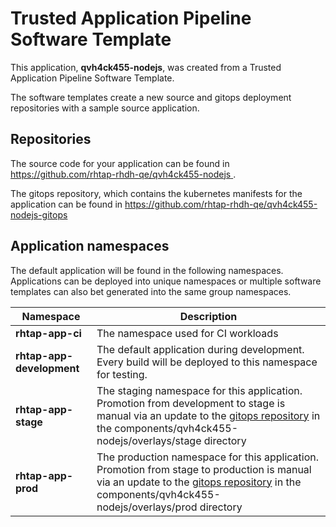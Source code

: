# Trusted Application Pipeline Software Template

This application, **qvh4ck455-nodejs**, was created from a Trusted Application Pipeline Software Template.

The software templates create a new source and gitops deployment repositories with a sample source application. 

## Repositories

The source code for your application can be found in [https://github.com/rhtap-rhdh-qe/qvh4ck455-nodejs ](https://github.com/rhtap-rhdh-qe/qvh4ck455-nodejs ).
 
The gitops repository, which contains the kubernetes manifests for the application can be found in 
[https://github.com/rhtap-rhdh-qe/qvh4ck455-nodejs-gitops ](https://github.com/rhtap-rhdh-qe/qvh4ck455-nodejs-gitops ) 

## Application namespaces 

The default application will be found in the following namespaces. Applications can be deployed into unique namespaces or multiple software templates can also bet generated into the same group namespaces.  

|  Namespace   |  Description   |  
| -------- | -------- |
| **rhtap-app-ci** | The namespace used for CI workloads |
| **rhtap-app-development** | The default application during development. Every build will be deployed to this namespace for testing. |
| **rhtap-app-stage** | The staging namespace for this application. Promotion from development to stage is manual via an update to the [gitops repository](https://github.com/rhtap-rhdh-qe/qvh4ck455-nodejs-gitops ) in the components/qvh4ck455-nodejs/overlays/stage directory |
| **rhtap-app-prod** | The production namespace for this application. Promotion from stage to production is manual via an update to the [gitops repository](https://github.com/rhtap-rhdh-qe/qvh4ck455-nodejs-gitops ) in the components/qvh4ck455-nodejs/overlays/prod directory |